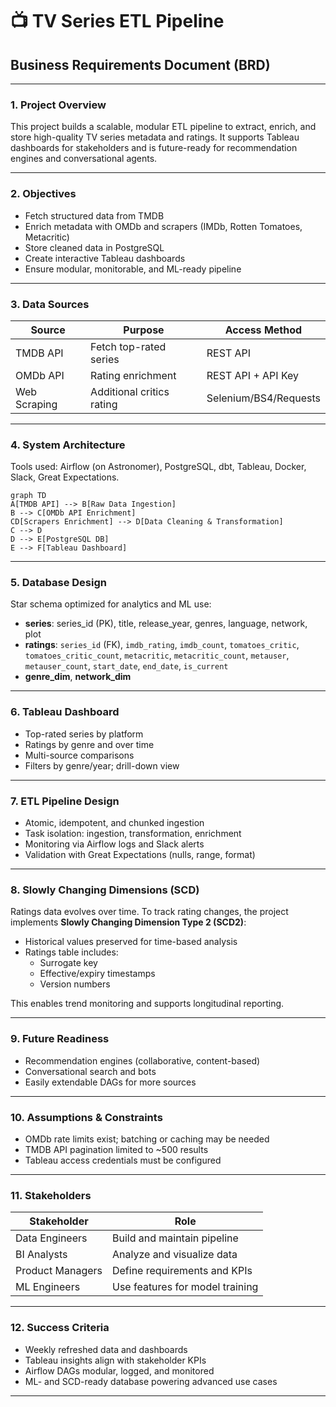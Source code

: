 # 📺 TV Series ETL Pipeline  
## Business Requirements Document (BRD)

---

### 1. Project Overview

This project builds a scalable, modular ETL pipeline to extract, enrich, and store high-quality TV series metadata and ratings. It supports Tableau dashboards for stakeholders and is future-ready for recommendation engines and conversational agents.

---

### 2. Objectives

- Fetch structured data from TMDB  
- Enrich metadata with OMDb and scrapers (IMDb, Rotten Tomatoes, Metacritic)  
- Store cleaned data in PostgreSQL  
- Create interactive Tableau dashboards  
- Ensure modular, monitorable, and ML-ready pipeline  

---

### 3. Data Sources

| Source       | Purpose                  | Access Method         |
|--------------|--------------------------|------------------------|
| TMDB API     | Fetch top-rated series   | REST API              |
| OMDb API     | Rating enrichment        | REST API + API Key    |
| Web Scraping | Additional critics rating| Selenium/BS4/Requests |

---

### 4. System Architecture

Tools used: Airflow (on Astronomer), PostgreSQL, dbt, Tableau, Docker, Slack, Great Expectations.

```mermaid
graph TD
A[TMDB API] --> B[Raw Data Ingestion]
B --> C[OMDb API Enrichment]
CD[Scrapers Enrichment] --> D[Data Cleaning & Transformation]
C --> D
D --> E[PostgreSQL DB]
E --> F[Tableau Dashboard]
```

---

### 5. Database Design

Star schema optimized for analytics and ML use:

- **series**: series_id (PK), title, release_year, genres, language, network, plot  
- **ratings**: `series_id` (FK), `imdb_rating`, `imdb_count`, `tomatoes_critic`, `tomatoes_critic_count`, `metacritic`, `metacritic_count`, `metauser`, `metauser_count`, `start_date`, `end_date`, `is_current`
- **genre_dim**, **network_dim**   

---

### 6. Tableau Dashboard

- Top-rated series by platform  
- Ratings by genre and over time  
- Multi-source comparisons  
- Filters by genre/year; drill-down view  

---

### 7. ETL Pipeline Design

- Atomic, idempotent, and chunked ingestion  
- Task isolation: ingestion, transformation, enrichment  
- Monitoring via Airflow logs and Slack alerts  
- Validation with Great Expectations (nulls, range, format)

---

### 8. Slowly Changing Dimensions (SCD)

Ratings data evolves over time. To track rating changes, the project implements **Slowly Changing Dimension Type 2 (SCD2)**:

- Historical values preserved for time-based analysis  
- Ratings table includes:
  - Surrogate key
  - Effective/expiry timestamps
  - Version numbers  

This enables trend monitoring and supports longitudinal reporting.

---

### 9. Future Readiness

- Recommendation engines (collaborative, content-based)  
- Conversational search and bots  
- Easily extendable DAGs for more sources  

---

### 10. Assumptions & Constraints

- OMDb rate limits exist; batching or caching may be needed  
- TMDB API pagination limited to ~500 results  
- Tableau access credentials must be configured  

---

### 11. Stakeholders

| Stakeholder       | Role                          |
|-------------------|-------------------------------|
| Data Engineers    | Build and maintain pipeline   |
| BI Analysts       | Analyze and visualize data    |
| Product Managers  | Define requirements and KPIs  |
| ML Engineers      | Use features for model training|

---

### 12. Success Criteria

- Weekly refreshed data and dashboards  
- Tableau insights align with stakeholder KPIs  
- Airflow DAGs modular, logged, and monitored  
- ML- and SCD-ready database powering advanced use cases  

---
